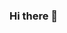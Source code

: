 ### Hi there 👋

<!--
**jhonnyso/jhonnyso** is a ✨ _special_ ✨ repository because its `README.md` (this file) appears on your GitHub profile.

Here are some ideas to get you started:

- 🔭 I’m currently working on ...
- 🌱 I’m currently learning HTML, CSS, JavaScript and React 
- 👯 I’m looking to collaborate on ...
- 🤔 I’m looking for help with ...
- 💬 Ask me about ...
- 📫 How to reach me: jhonnysouzadasilva@gmail.com
- 😄 Pronouns: 
- ⚡ Fun fact: ...
-->
